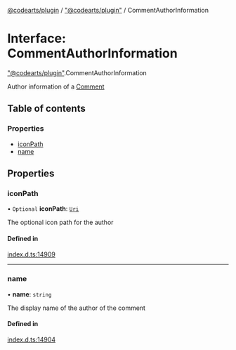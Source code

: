 [@codearts/plugin](../README.md) / ["@codearts/plugin"](../modules/_codearts_plugin_.md) / CommentAuthorInformation

# Interface: CommentAuthorInformation

["@codearts/plugin"](../modules/_codearts_plugin_.md).CommentAuthorInformation

Author information of a [Comment](codearts_plugin_.Comment.md)

## Table of contents

### Properties

- [iconPath](codearts_plugin_.CommentAuthorInformation.md#iconpath)
- [name](codearts_plugin_.CommentAuthorInformation.md#name)

## Properties

### iconPath

• `Optional` **iconPath**: [`Uri`](../classes/codearts_plugin_.Uri.md)

The optional icon path for the author

#### Defined in

[index.d.ts:14909](https://github.com/huaweicloud/cloudide-plugin-api/blob/a055dd0/index.d.ts#L14909)

___

### name

• **name**: `string`

The display name of the author of the comment

#### Defined in

[index.d.ts:14904](https://github.com/huaweicloud/cloudide-plugin-api/blob/a055dd0/index.d.ts#L14904)
